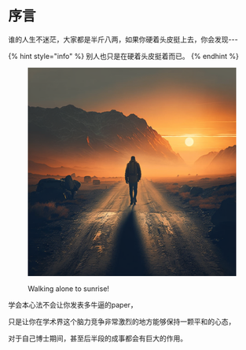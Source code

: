 # 序言

谁的人生不迷茫，大家都是半斤八两，如果你硬着头皮挺上去，你会发现---



{% hint style="info" %}
别人也只是在硬着头皮挺着而已。
{% endhint %}

<figure><img src=".gitbook/assets/shatoshi_walking_into_a_endless_road_sunrise_1e10ff0e-09f1-4501-8b0a-f661cc50f4e7.png" alt=""><figcaption><p>Walking alone to sunrise!</p></figcaption></figure>

学会本心法不会让你发表多牛逼的paper，

只是让你在学术界这个脑力竞争非常激烈的地方能够保持一颗平和的心态，

对于自己博士期间，甚至后半段的成事都会有巨大的作用。






